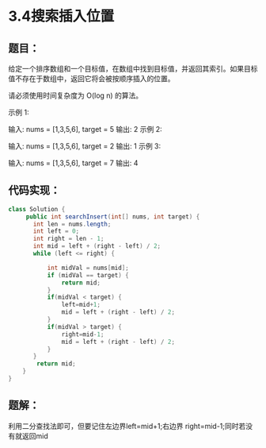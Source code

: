 # 3.4搜索插入位置

## 题目：

给定一个排序数组和一个目标值，在数组中找到目标值，并返回其索引。如果目标值不存在于数组中，返回它将会被按顺序插入的位置。

请必须使用时间复杂度为 O(log n) 的算法。

示例 1:

输入: nums = [1,3,5,6], target = 5
输出: 2
示例 2:

输入: nums = [1,3,5,6], target = 2
输出: 1
示例 3:

输入: nums = [1,3,5,6], target = 7
输出: 4



## 代码实现：

```java
class Solution {
     public int searchInsert(int[] nums, int target) {
       int len = nums.length;
       int left = 0;
       int right = len - 1;
       int mid = left + (right - left) / 2;
       while (left <= right) {

           int midVal = nums[mid];
           if (midVal == target) {
               return mid;
           }
           if(midVal < target) {
               left=mid+1;
               mid = left + (right - left) / 2;
           }
           if(midVal > target) {
               right=mid-1;
               mid = left + (right - left) / 2;
           }
       }
        return mid;
    }
}
```

## 题解：

利用二分查找法即可，但要记住左边界left=mid+1;右边界 right=mid-1;同时若没有就返回mid